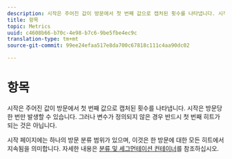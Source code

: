 ```yaml
---
description: 시작은 주어진 값이 방문에서 첫 번째 값으로 캡처된 횟수를 나타냅니다. 시작은 방문당 한 번만 발생할 수 있습니다. 그러나 변수가 정의되지 않은 경우 반드시 첫 번째 히트가 되는 것은 아닙니다.
title: 항목
topic: Metrics
uuid: c4608b66-b70c-4e98-b7c6-9be5fbe4ec9c
translation-type: tm+mt
source-git-commit: 99ee24efaa517e8da700c67818c111c4aa90dc02

---
```



# 항목

시작은 주어진 값이 방문에서 첫 번째 값으로 캡처된 횟수를 나타냅니다. 시작은 방문당 한 번만 발생할 수 있습니다. 그러나 변수가 정의되지 않은 경우 반드시 첫 번째 히트가 되는 것은 아닙니다.

시작 페이지에는 하나의 방문 분류 범위가 있으며, 이것은 한 방문에 대한 모든 히트에서 지속됨을 의미합니다. 자세한 내용은 [분류 및 세그먼테이션 컨테이너](https://marketing.adobe.com/resources/help/en_US/sc/user/c_Breakdown_and_segmentation_containers.html)를 참조하십시오.

